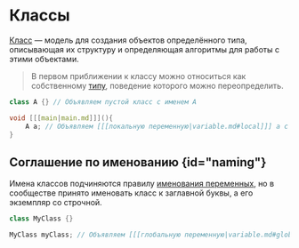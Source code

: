 # Классы

[](https://www.angelcode.com/angelscript/sdk/docs/manual/doc_script_class.html)

[Класс](https://w.wiki/8vZb) — модель для создания объектов определённого типа, описывающая их
структуру и определяющая алгоритмы для работы с этими объектами.

> В первом приближении к классу можно относиться как собственному [типу](variable.md), поведение которого можно
> переопределить.

```C++
class A {} // Объявляем пустой класс с именем A 

void [[[main|main.md]]](){
    A a; // Объявляем [[[локальную переменную|variable.md#local]]] a c типом A
}
```

## Соглашение по именованию {id="naming"}

Имена классов подчиняются правилу [именования переменных](variable.md#naming), но в сообществе принято именовать класс к
заглавной буквы, а его экземпляр со строчной.

```C++
class MyClass {}

MyClass myClass; // Объявляем [[[глобальную переменную|variable.md#global]]] myClass c типом MyClass
```
